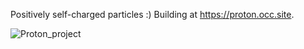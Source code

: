 Positively self-charged particles :)
Building at https://proton.occ.site.

![Proton_project](https://user-images.githubusercontent.com/20357085/193826044-fc190770-6b3d-4766-8507-f4d52228085a.svg)
